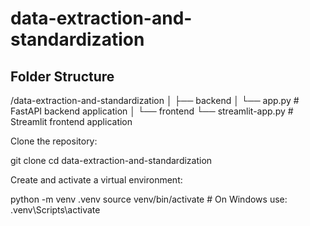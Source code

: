 # data-extraction-and-standardization

## Folder Structure

/data-extraction-and-standardization
│
├── backend
│   └── app.py                 # FastAPI backend application
│
└── frontend
    └── streamlit-app.py       # Streamlit frontend application

Clone the repository:

git clone <repository-url>
cd data-extraction-and-standardization

Create and activate a virtual environment:

python -m venv .venv
source venv/bin/activate  # On Windows use: .venv\Scripts\activate


